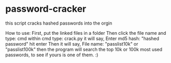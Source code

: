 # password-cracker
this script cracks hashed passwords into the orgin

How to use:
First, put the linked files in a folder
Then click the file name and type: cmd
within cmd type: crack.py
it will say, Enter md5 hash: "hashed password"
hit enter
Then it will say, File name: "passlist10k" or "passlist100k"
then the program will search the top 10k or 100k most used passwords, to see if yours is one of them. 
:)

